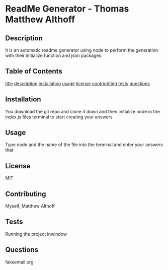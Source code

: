 # ReadMe Generator - Thomas Matthew Althoff
 
  ## Description
  It is an automatic readme generator using node to perform the generation with their initialize function and json packages.

  ## Table of Contents
  [title](#title)
  [description](#description)
  [installation](#installation)
  [usage](#usage)
  [license](#license)
  [contriubting](#contributing)
  [tests](#tests)
  [questions](#questions)


  ## Installation
  You download the git repo and clone it down and then initialize node in the index.js files terminal to start creating your answers

  ## Usage
  Type node and the name of the file into the terminal and enter your answers that

  ## License
  MIT

  ## Contributing
  Myself, Matthew Althoff

  ## Tests
  Running the project inwindow

  ## Questions
  fakeemail.org
  



